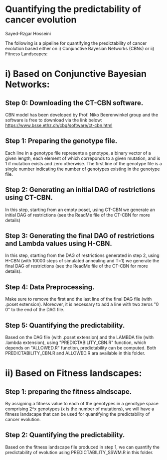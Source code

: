 # Quantifying the predictability of cancer evolution
Sayed-Rzgar Hosseini

The following is a pipeline for quantifying the predictability of cancer evolution based either on i) Conjunctive Bayesian Networks (CBNs) or ii) Fitness Landscapes:

# i) Based on Conjunctive Bayesian Networks:
## Step 0: Downloading the CT-CBN software.
CBN model has been developed by Prof. Niko Beerenwinkel group and the software is free to download via the link below:
https://www.bsse.ethz.ch/cbg/software/ct-cbn.html

## Step 1: Preparing the genotype file.
Each line in a genotype file represents a genotype, a binary vector of a given length, each element of which correponds to a given mutation, and is 1 if mutation exists and zero otherwise. The first line of the genotype file is a single number indicating the number of genotypes existing in the genotype file. 

## Step 2: Generating an initial DAG of restrictions using CT-CBN.
In this step, starting from an empty poset, using CT-CBN we generate an initial DAG of restrictions (see the ReadMe file of the CT-CBN for more details)

## Step 3: Generating the final DAG of restrictions and Lambda values using H-CBN.
In this step, starting from the DAG of restrictions generated in step 2, using H-CBN (with 10000 steps of simulated annealing and T=1) we generate the final DAG of restrictions (see the ReadMe file of the CT-CBN for more details).

## Step 4: Data Preprocessing.
Make sure to remove the first and the last line of the final DAG file (with .poset extension). 
Moreover, it is necessary to add a line with two zeros "0 0" to the end of the DAG file. 

## Step 5: Quantifying the predictability.
Based on the DAG file (with .poset extension) and the LAMBDA file (with .lambda extension), using "PREDICTABILITY_CBN.R" function, which depends on "ALLOWED.R" function, predictability can be computed. Both PREDICTABILITY_CBN.R and ALLOWED.R ara available in this folder. 

# ii) Based on Fitness landscapes:

## Step 1: preparing the fitness alndscape.
By assigning a fitness value to each of the genotypes in a genotype space comprising 2^x genotypes (x is the number of mutations), we will have a fitness landscape that can be used for quantifying the predictability of cancer evolution. 

## Step 2: Quantifying the predictability.
Based on the fitness landscape file produced in step 1, we can quantify the predictability of evolution using PREDICTABILITY_SSWM.R in this folder.






